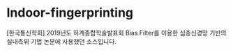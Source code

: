 # Indoor-fingerprinting
[한국통신학회] 2019년도 하계종합학술발표회 Bias Filter를 이용한 심층신경망 기반의 실내측위 기법 논문에 사용했던 소스입니다.
